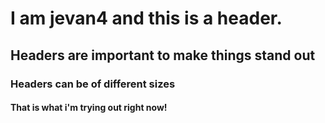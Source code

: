 # I am jevan4 and this is a header. 
## Headers are important to make things stand out 
### Headers can be of different sizes 
#### That is what i'm trying out right now! 
